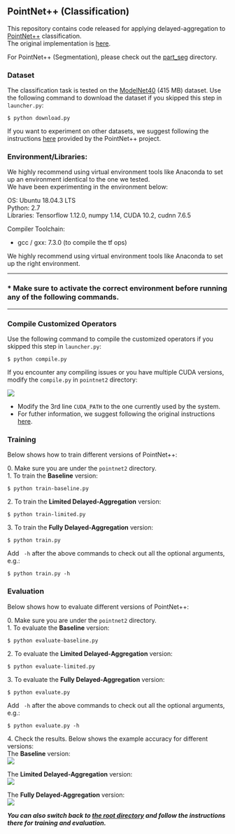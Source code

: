 ## PointNet++ (Classification)

This repository contains code released for applying delayed-aggregation to [PointNet++](https://arxiv.org/abs/1706.02413) classification. <br>
The original implementation is [here](https://github.com/charlesq34/pointnet2).

For PointNet++ (Segmentation), please check out the [part_seg](https://github.com/horizon-research/Efficient-Deep-Learning-for-Point-Clouds/tree/master/Networks/pointnet2/part_seg) directory.


### Dataset
The classification task is tested on the [ModelNet40](https://shapenet.cs.stanford.edu/media/modelnet40_ply_hdf5_2048.zip) (415 MB) dataset.
Use the following command to download the dataset if you skipped this step in `launcher.py`:
```
$ python download.py
```
If you want to experiment on other datasets, we suggest following the instructions [here](https://github.com/charlesq34/pointnet2#prepare-your-own-data) provided by the PointNet++ project.


### Environment/Libraries:
We highly recommend using virtual environment tools like Anaconda to set up an environment identical to the one we tested. <br>
We have been experimenting in the environment below:

OS: Ubuntu 18.04.3 LTS <br>
Python: 2.7 <br>
Libraries: Tensorflow 1.12.0, numpy 1.14, CUDA 10.2, cudnn 7.6.5

Compiler Toolchain: 
- gcc / gxx: 7.3.0 (to compile the tf ops)

We highly recommend using virtual environment tools like Anaconda to set up the right environment.


---

### * Make sure to activate the correct environment before running any of the following commands.<br>

---

### Compile Customized Operators
Use the following command to compile the customized operators if you skipped this step in `launcher.py`:
```
$ python compile.py
```
If you encounter any compiling issues or you have multiple CUDA versions, modify the `compile.py` in `pointnet2` directory:

<img src="https://user-images.githubusercontent.com/18485088/88491154-00cd5e80-cf6f-11ea-85b7-257cb7ddb58f.jpg">

-	Modify the 3rd line `CUDA_PATH` to the one currently used by the system.
-	For futher information, we suggest following the original instructions [here](https://github.com/charlesq34/pointnet2#installation).


### Training

Below shows how to train different versions of PointNet++:

0\. Make sure you are under the ```pointnet2``` directory. <br>
1\. To train the **Baseline** version: <br>
```
$ python train-baseline.py
```

2\. To train the **Limited Delayed-Aggregation** version: <br>
```
$ python train-limited.py
```

3\. To train the **Fully Delayed-Aggregation** version: <br>
```
$ python train.py
```

Add ``` -h``` after the above commands to check out all the optional arguments, e.g.: <br>
```
$ python train.py -h
```

### Evaluation
Below shows how to evaluate different versions of PointNet++:

0\. Make sure you are under the ```pointnet2``` directory. <br>
1\. To evaluate the **Baseline** version: <br>
```
$ python evaluate-baseline.py
```

2\. To evaluate the **Limited Delayed-Aggregation** version: <br>
```
$ python evaluate-limited.py
```

3\. To evaluate the **Fully Delayed-Aggregation** version: <br>
```
$ python evaluate.py
```

Add ``` -h``` after the above commands to check out all the optional arguments, e.g.: <br>
```
$ python evaluate.py -h
```

4\. Check the results. Below shows the example accuracy for different versions: <br>
The **Baseline** version: <br>
<img src="https://user-images.githubusercontent.com/18485088/88491548-763a2e80-cf71-11ea-9528-246c131a6914.jpg">

The **Limited Delayed-Aggregation** version: <br>
<img src="https://user-images.githubusercontent.com/18485088/88491561-91a53980-cf71-11ea-98dc-c0cdff0e7789.jpg">

The **Fully Delayed-Aggregation** version: <br>
<img src="https://user-images.githubusercontent.com/18485088/88491587-b699ac80-cf71-11ea-9429-56bbd7c17be5.jpg">


***You can also switch back to [the root directory](https://github.com/horizon-research/Efficient-Deep-Learning-for-Point-Clouds) and follow the instructions there for training and evaluation.***
